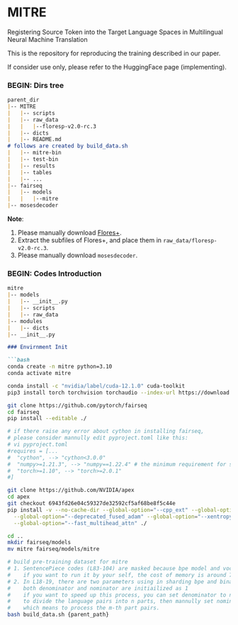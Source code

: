 # MITRE

Registering Source Token into the Target Language Spaces in Multilingual Neural Machine Translation

This is the repository for reproducing the training described in our paper.

If consider use only, please refer to the HuggingFace page (implementing). 

### BEGIN: Dirs tree

```markdown
parent_dir
|-- MITRE
|   |-- scripts
|   |-- raw_data
|   |   |--floresp-v2.0-rc.3
|   |-- dicts
|   |-- README.md
# follows are created by build_data.sh
|   |-- mitre-bin
|   |-- test-bin
|   |-- results
|   |-- tables
|   |-- ...
|-- fairseq
|   |-- models
|   |   |--mitre
|-- mosesdecoder
```

**Note**:  
1. Please manually download [Flores+](https://github.com/openlanguagedata/flores/tags/v2.0-rc.3). 
2. Extract the subfiles of Flores+, and place them in `raw_data/floresp-v2.0-rc.3`.
2. Please manually download `mosesdecoder`.

### BEGIN: Codes Introduction 
```markdown
mitre
|-- models
|   |-- __init__.py
|   |-- scripts
|   |-- raw_data
|-- modules
|   |-- dicts
|-- __init__.py

### Envirnment Init

```bash
conda create -n mitre python=3.10
conda activate mitre

conda install -c "nvidia/label/cuda-12.1.0" cuda-toolkit
pip3 install torch torchvision torchaudio --index-url https://download.pytorch.org/whl/cu121

git clone https://github.com/pytorch/fairseq
cd fairseq
pip install --editable ./

# if there raise any error about cython in installing fairseq, 
# please consider mannully edit pyproject.toml like this:
# vi pyproject.toml
#requires = [...
#  "cython", --> "cython<3.0.0"
#  "numpy>=1.21.3", --> "numpy==1.22.4" # the minimum requirement for spicy, higher version will raise error
#  "torch>=1.10", --> "torch>=2.0.1"
#]

git clone https://github.com/NVIDIA/apex
cd apex
git checkout 6943fd26e04c59327de32592cf5af68be8f5c44e
pip install -v --no-cache-dir --global-option="--cpp_ext" --global-option="--cuda_ext" \
  --global-option="--deprecated_fused_adam" --global-option="--xentropy" \
  --global-option="--fast_multihead_attn" ./

cd ..
mkdir fairseq/models
mv mitre fairseq/models/mitre

# build pre-training dataset for mitre
# 1. SentencePiece codes (L83-104) are masked because bpe model and vocab are provided.
#    if you want to run it by your self, the cost of memory is around 700G
# 2. In L18-19, there are two parameters using in sharding bpe and binarizing data
#    both denominator and nominator are initiailized as 1
#    if you want to speed up this process, you can set denominator to n
#    to divide the language pairs into n parts, then mannully set nominator to m,
#    which means to process the m-th part pairs.
bash build_data.sh {parent_path}
```

